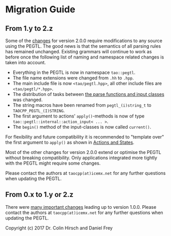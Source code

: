 # Migration Guide

## From 1.y to 2.z

Some of the [changes](Changelog.md#200) for version 2.0.0 require modifications to any source using the PEGTL.
The good news is that the semantics of all parsing rules has remained unchanged.
Existing grammars will continue to work as before once the following list of naming and namespace related changes is taken into account.

* Everything in the PEGTL is now in namespace `tao::pegtl`.
* The file name extensions were changed from `.hh` to `.hpp`.
* The main include file is now `<tao/pegtl.hpp>`, all other include files are `<tao/pegtl/*.hpp>`.
* The distribution of tasks between [the parse functions and input classes](Inputs-and-Parsing.md) was changed.
* The string macros have been renamed from `pegtl_(i)string_t` to `TAOCPP_PEGTL_(I)STRING`.
* The first argument to actions' `apply()`-methods is now of type `tao::pegtl::internal::action_input< ... >`.
* The `begin()` method of the input-classes is now called `current()`.

For flexibility and future compatibility it is recommended to "template over" the first argument to `apply()` as shown in [Actions and States](Actions-and-States.md#actions).

Most of the other changes for version 2.0.0 extend or optimise the PEGTL without breaking compatibility.
Only applications integrated more tightly with the PEGTL might require some changes.

Please contact the authors at `taocpp(at)icemx.net` for any further questions when updating the PEGTL.

## From 0.x to 1.y or 2.z

There were [many important changes](Changelog.md#100) leading up to version 1.0.0.
Please contact the authors at `taocpp(at)icemx.net` for any further questions when updating the PEGTL.

Copyright (c) 2017 Dr. Colin Hirsch and Daniel Frey
